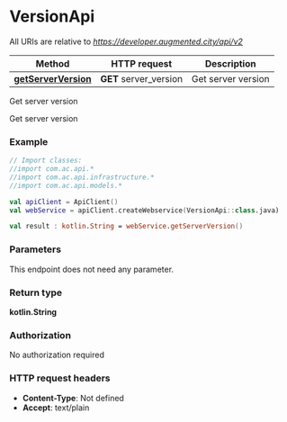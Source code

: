 # VersionApi

All URIs are relative to *https://developer.augmented.city/api/v2*

Method | HTTP request | Description
------------- | ------------- | -------------
[**getServerVersion**](VersionApi.md#getServerVersion) | **GET** server_version | Get server version



Get server version

Get server version

### Example
```kotlin
// Import classes:
//import com.ac.api.*
//import com.ac.api.infrastructure.*
//import com.ac.api.models.*

val apiClient = ApiClient()
val webService = apiClient.createWebservice(VersionApi::class.java)

val result : kotlin.String = webService.getServerVersion()
```

### Parameters
This endpoint does not need any parameter.

### Return type

**kotlin.String**

### Authorization

No authorization required

### HTTP request headers

 - **Content-Type**: Not defined
 - **Accept**: text/plain

